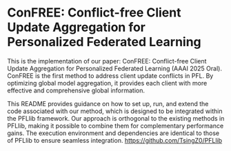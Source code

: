# ConFREE: Conflict-free Client Update Aggregation for Personalized Federated Learning

This is the implementation of our paper: ConFREE: Conflict-free Client Update Aggregation for Personalized Federated Learning (AAAI 2025 Oral). ConFREE is the first method to address client update conflicts in PFL. By optimizing global model aggregation, it provides each client with more effective and comprehensive global information.







This README provides guidance on how to set up, run, and extend the code associated with our method, which is designed to be integrated within the PFLlib framework. Our approach is orthogonal to the existing methods in PFLlib, making it possible to combine them for complementary performance gains. The execution environment and dependencies are identical to those of PFLlib to ensure seamless integration.
https://github.com/TsingZ0/PFLlib
